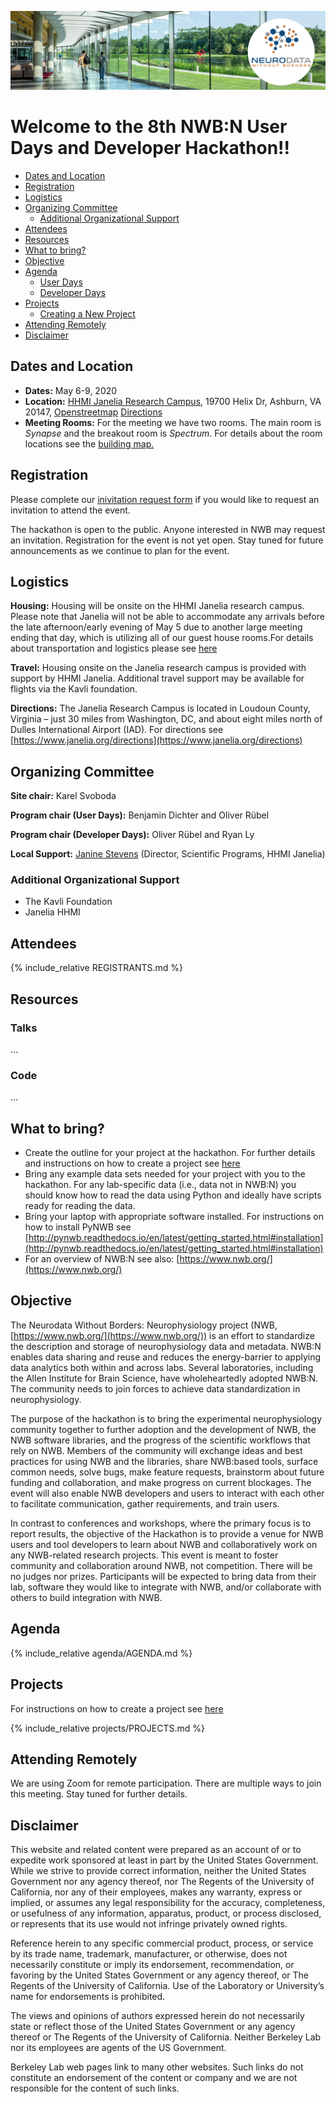 <a href="https://www.janelia.org/"><img alt="HHMI Janelia Research Campus" src="banner_hck08.png"></a>

# Welcome to the 8th NWB:N User Days and Developer Hackathon!!

  * [Dates and Location](#dates-and-location)
  * [Registration](#registration)
  * [Logistics](#logistics)
  * [Organizing Committee](#organizing-committee)
    * [Additional Organizational Support](#additional-organizational-support)
  * [Attendees](#attendees)
  * [Resources](#resources)
  * [What to bring?](#what-to-bring)
  * [Objective](#objective)
  * [Agenda](#agenda)
    * [User Days](#agenda-user-days)
    * [Developer Days](#agenda-developer-days)
  * [Projects](#projects)
     * [Creating a New Project](projects/README.md)
  * [Attending Remotely](#attending-remotely)
  * [Disclaimer](#disclaimer)


## Dates and Location

- **Dates:** May 6-9, 2020
- **Location:** [HHMI Janelia Research Campus](https://www.janelia.org/), 19700 Helix Dr, Ashburn, VA 20147, [Openstreetmap](https://www.openstreetmap.org/?mlat=39.0708&mlon=-77.4655#map=14/39.0708/-77.4655) [Directions](https://www.janelia.org/directions)
- **Meeting Rooms:** For the meeting we have two rooms. The main room is *Synapse* and the breakout room is *Spectrum*. For details about the room locations see the [building map.](travel/janelia_room_plan_for_6th_nwbn_hackathon.pdf)


## Registration

Please complete our [inivitation request form](https://forms.gle/XmgkQhrpGrtv4MqG7) if you would like to request an invitation to attend the event.

The hackathon is open to the public. Anyone interested in NWB may request an invitation. Registration for the event is not yet open. Stay tuned for future announcements as we continue to plan for the event.

## Logistics

**Housing:** Housing will be onsite on the HHMI Janelia research campus. Please note that Janelia will not be able to accommodate any arrivals before the late afternoon/early evening of May 5 due to another large meeting ending that day, which is utilizing all of our guest house rooms.For details about transportation and logistics please see [here](https://www.dropbox.com/s/i2540enmapap05o/Janelia%20travel%20logistics.pdf?dl=0)

**Travel:**  Housing onsite on the Janelia research campus is provided with support by HHMI Janelia. Additional travel support may be available for flights via the Kavli foundation.

**Directions:** The Janelia Research Campus is located in Loudoun County, Virginia – just 30 miles from Washington, DC, and about eight miles north of Dulles International Airport (IAD). For directions see [https://www.janelia.org/directions](https://www.janelia.org/directions)

## Organizing Committee

**Site chair:** Karel Svoboda

**Program chair (User Days):** Benjamin Dichter and Oliver Rübel

**Program chair (Developer Days):** Oliver Rübel and Ryan Ly

**Local Support:** [Janine Stevens](https://www.janelia.org/people/janine-stevens) (Director, Scientific Programs, HHMI Janelia)

### Additional Organizational Support

- The Kavli Foundation
- Janelia HHMI

## Attendees

<!-- ORGANIZERS: please edit REGISTRANTS.md -->
{% include_relative REGISTRANTS.md %}

## Resources

### Talks

...

### Code

...

## What to bring?

* Create the outline for your project at the hackathon. For further details and instructions on how to create a project see [here](projects/README.md)
* Bring any example data sets needed for your project with you to the hackathon. For any lab-specific data (i.e., data not in NWB:N) you should know how to read the data using Python and ideally have scripts ready for reading the data.
* Bring your laptop with appropriate software installed. For instructions on how to install PyNWB see [http://pynwb.readthedocs.io/en/latest/getting_started.html#installation](http://pynwb.readthedocs.io/en/latest/getting_started.html#installation)
* For an overview of NWB:N see also: [https://www.nwb.org/](https://www.nwb.org/)

## Objective

The Neurodata Without Borders: Neurophysiology project (NWB, [https://www.nwb.org/](https://www.nwb.org/)) is an effort to standardize the description and storage of neurophysiology data and metadata. NWB:N enables data sharing and reuse and reduces the energy-barrier to applying data analytics both within and across labs. Several laboratories, including the Allen Institute for Brain Science, have wholeheartedly adopted NWB:N. The community needs to join forces to achieve data standardization in neurophysiology.

The purpose of the hackathon is to bring the experimental neurophysiology community together to further adoption and the development of NWB, the NWB software libraries, and the progress of the scientific workflows that rely on NWB. Members of the community will exchange ideas and best practices for using NWB and the libraries, share NWB:based tools, surface common needs, solve bugs, make feature requests, brainstorm about future funding and collaboration, and make progress on current blockages. The event will also enable NWB developers and users to interact with each other to facilitate communication, gather requirements, and train users.

In contrast to conferences and workshops, where the primary focus is to report results, the objective of the Hackathon is to provide a venue for NWB users and tool developers to learn about NWB and collaboratively work on any NWB-related research projects. This event is meant to foster community and collaboration around NWB, not competition. There will be no judges nor prizes. Participants will be expected to bring data from their lab, software they would like to integrate with NWB, and/or collaborate with others to build integration with NWB.

## Agenda

<!-- ORGANIZERS: please edit AGENDA.md -->

{% include_relative agenda/AGENDA.md %}

## Projects

<a name="ProjectsList"/>

For instructions on how to create a project see [here](projects/README.md)

{% include_relative projects/PROJECTS.md %}


## Attending Remotely

We are using Zoom for remote participation. There are multiple ways to join this meeting. Stay tuned for further details.


## Disclaimer

This website and related content were prepared as an account of or to expedite work sponsored at least in part by the United States Government. While we strive to provide correct information, neither the United States Government nor any agency thereof, nor The Regents of the University of California, nor any of their employees, makes any warranty, express or implied, or assumes any legal responsibility for the accuracy, completeness, or usefulness of any information, apparatus, product, or process disclosed, or represents that its use would not infringe privately owned rights.

Reference herein to any specific commercial product, process, or service by its trade name, trademark, manufacturer, or otherwise, does not necessarily constitute or imply its endorsement, recommendation, or favoring by the United States Government or any agency thereof, or The Regents of the University of California.  Use of the Laboratory or University’s name for endorsements is prohibited.

The views and opinions of authors expressed herein do not necessarily state or reflect those of the United States Government or any agency thereof or The Regents of the University of California.  Neither Berkeley Lab nor its employees are agents of the US Government.

Berkeley Lab web pages link to many other websites.  Such links do not constitute an endorsement of the content or company and we are not responsible for the content of such links.



